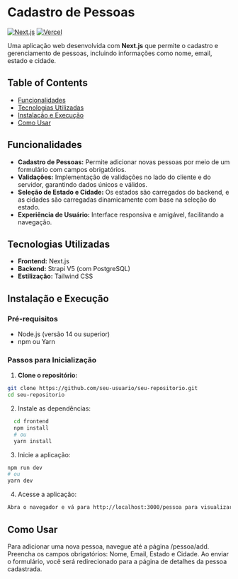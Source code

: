 # Cadastro de Pessoas

[![Next.js](https://img.shields.io/badge/Next.js-11.0.0-brightgreen)](https://nextjs.org)
[![Vercel](https://img.shields.io/badge/Hosted%20on-Vercel-blue)](https://vercel.com)

Uma aplicação web desenvolvida com **Next.js** que permite o cadastro e gerenciamento de pessoas, incluindo informações como nome, email, estado e cidade.

## Table of Contents

- [Funcionalidades](#funcionalidades)
- [Tecnologias Utilizadas](#tecnologias-utilizadas)
- [Instalação e Execução](#instalação-e-execução)
- [Como Usar](#como-usar)


## Funcionalidades

- **Cadastro de Pessoas:** Permite adicionar novas pessoas por meio de um formulário com campos obrigatórios.
- **Validações:** Implementação de validações no lado do cliente e do servidor, garantindo dados únicos e válidos.
- **Seleção de Estado e Cidade:** Os estados são carregados do backend, e as cidades são carregadas dinamicamente com base na seleção do estado.
- **Experiência de Usuário:** Interface responsiva e amigável, facilitando a navegação.

## Tecnologias Utilizadas

- **Frontend:** Next.js
- **Backend:** Strapi V5 (com PostgreSQL)
- **Estilização:** Tailwind CSS

## Instalação e Execução

### Pré-requisitos

- Node.js (versão 14 ou superior)
- npm ou Yarn

### Passos para Inicialização

1. **Clone o repositório:**
 ```bash
 git clone https://github.com/seu-usuario/seu-repositorio.git
 cd seu-repositorio
 ```

2. Instale as dependências:
```bash
  cd frontend
  npm install
  # ou
  yarn install
```

3. Inicie a aplicação:
```bash
npm run dev
# ou
yarn dev
```

4. Acesse a aplicação:
```bash
Abra o navegador e vá para http://localhost:3000/pessoa para visualizar o formulário de cadastro.
```

## Como Usar
Para adicionar uma nova pessoa, navegue até a página /pessoa/add.
Preencha os campos obrigatórios: Nome, Email, Estado e Cidade.
Ao enviar o formulário, você será redirecionado para a página de detalhes da pessoa cadastrada.

